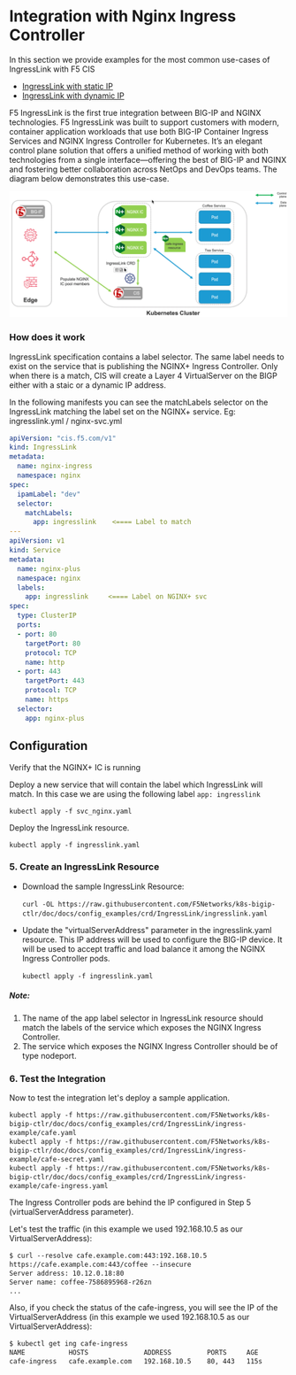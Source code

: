 # Integration with Nginx Ingress Controller
In this section we provide examples for the most common use-cases of IngressLink with F5 CIS
- [IngressLink with static IP](cis-crd/IngressLink/#staticip)
- [IngressLink with dynamic IP](cis-crd/IngressLink/#dynamicip)


F5 IngressLink is the first true integration between BIG-IP and NGINX technologies. F5 IngressLink was built to support customers with modern, container application workloads that use both BIG-IP Container Ingress Services and NGINX Ingress Controller for Kubernetes. It’s an elegant control plane solution that offers a unified method of working with both technologies from a single interface—offering the best of BIG-IP and NGINX and fostering better collaboration across NetOps and DevOps teams. The diagram below demonstrates this use-case.

<img src="ingresslink.png">



### How does it work
IngressLink specification contains a label selector. The same label needs to exist on the service that is publishing the NGINX+ Ingress Controller. Only when there is a match, CIS will create a Layer 4 VirtualServer on the BIGP either with a staic or a dynamic IP address.

In the following manifests you can see the matchLabels selector on the IngressLink matching the label set on the NGINX+ service.
Eg: ingresslink.yml / nginx-svc.yml
```yml
apiVersion: "cis.f5.com/v1"
kind: IngressLink
metadata:
  name: nginx-ingress
  namespace: nginx
spec:
  ipamLabel: "dev"
  selector:
    matchLabels:
      app: ingresslink    <==== Label to match
---
apiVersion: v1
kind: Service
metadata:
  name: nginx-plus
  namespace: nginx
  labels:
    app: ingresslink     <==== Label on NGINX+ svc
spec:
  type: ClusterIP 
  ports:
  - port: 80
    targetPort: 80
    protocol: TCP
    name: http
  - port: 443
    targetPort: 443
    protocol: TCP
    name: https
  selector:
    app: nginx-plus
```


## Configuration

Verify that the NGINX+ IC is running 


Deploy a new service that will contain the label which IngressLink will match. In this case we are using the following label `app: ingresslink`
```
kubectl apply -f svc_nginx.yaml
```

Deploy the IngressLink resource.
```
kubectl apply -f ingresslink.yaml
```


### 5. Create an IngressLink Resource

* Download the sample IngressLink Resource:

  ```curl -OL https://raw.githubusercontent.com/F5Networks/k8s-bigip-ctlr/doc/docs/config_examples/crd/IngressLink/ingresslink.yaml```

* Update the "virtualServerAddress" parameter in the ingresslink.yaml resource. This IP address will be used to configure the BIG-IP device. It will be used to accept traffic and load balance it among the NGINX Ingress Controller pods.

  ```kubectl apply -f ingresslink.yaml```

##### Note:
1. The name of the app label selector in IngressLink resource should match the labels of the service which exposes the NGINX Ingress Controller.
2. The service which exposes the NGINX Ingress Controller should be of type nodeport.

### 6. Test the Integration

Now to test the integration let's deploy a sample application.

    kubectl apply -f https://raw.githubusercontent.com/F5Networks/k8s-bigip-ctlr/doc/docs/config_examples/crd/IngressLink/ingress-example/cafe.yaml
    kubectl apply -f https://raw.githubusercontent.com/F5Networks/k8s-bigip-ctlr/doc/docs/config_examples/crd/IngressLink/ingress-example/cafe-secret.yaml
    kubectl apply -f https://raw.githubusercontent.com/F5Networks/k8s-bigip-ctlr/doc/docs/config_examples/crd/IngressLink/ingress-example/cafe-ingress.yaml

The Ingress Controller pods are behind the IP configured in Step 5 (virtualServerAddress parameter).

Let's test the traffic (in this example we used 192.168.10.5 as our VirtualServerAddress):

    $ curl --resolve cafe.example.com:443:192.168.10.5 https://cafe.example.com:443/coffee --insecure
    Server address: 10.12.0.18:80
    Server name: coffee-7586895968-r26zn
    ...

Also, if you check the status of the cafe-ingress, you will see the IP of the VirtualServerAddress (in this example we used 192.168.10.5 as our VirtualServerAddress):
```
$ kubectl get ing cafe-ingress
NAME           HOSTS              ADDRESS         PORTS     AGE
cafe-ingress   cafe.example.com   192.168.10.5    80, 443   115s
```